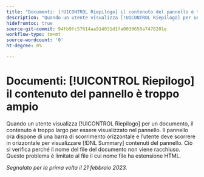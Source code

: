 ```yaml
---
title: "Documenti: [!UICONTROL Riepilogo] il contenuto del pannello è troppo ampio per il pannello"
description: "Quando un utente visualizza [!UICONTROL Riepilogo] per un documento, il contenuto è troppo largo per essere visualizzato nel pannello. Il pannello ora dispone di una barra di scorrimento orizzontale e l’utente deve scorrere in orizzontale per visualizzare [!DNL Summary] contenuti del pannello. Ciò si verifica perché il nome del file del documento non viene racchiuso. Questo problema è limitato al file il cui nome ha un’estensione HTML."
hidefromtoc: true
source-git-commit: 94fb9fc57614aa914031d1fa0039650a7478201e
workflow-type: tm+mt
source-wordcount: '0'
ht-degree: 0%

---
```



# Documenti: [!UICONTROL Riepilogo] il contenuto del pannello è troppo ampio

Quando un utente visualizza [!UICONTROL Riepilogo] per un documento, il contenuto è troppo largo per essere visualizzato nel pannello. Il pannello ora dispone di una barra di scorrimento orizzontale e l’utente deve scorrere in orizzontale per visualizzare [!DNL Summary] contenuti del pannello. Ciò si verifica perché il nome del file del documento non viene racchiuso. Questo problema è limitato al file il cui nome file ha estensione HTML.

_Segnalato per la prima volta il 21 febbraio 2023._

